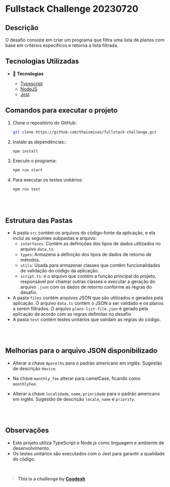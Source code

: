 # Fullstack Challenge 20230720

## Descrição

O desafio consiste em criar um programa que filtra uma lista de planos com base em critérios específicos e retorna a lista filtrada.

## Tecnologias Utilizadas
- 🧩 **Tecnologias**

    - [Typescript](https://www.typescriptlang.org/)
    - [NodeJS](https://nodejs.org/en/)
    - [Jest](https://jestjs.io/pt-BR/docs/getting-started)


## Comandos para executar o projeto


1. Clone o repositório do GitHub:

   ```sh
   git clone https://github.com/thaisminas/fullstack-challenge.git
   ```

2. Instale as dependências::

   ```sh
   npm install
   ```


3. Execute o programa:

   ```sh
   npm run start
   ```


4. Para executar os testes unitários:

   ```sh
   npm run test
   ```

<br/><br/>

## Estrutura das Pastas

* A pasta `src` contém os arquivos do código-fonte da aplicação, e ela inclui as seguintes subpastas e arquivo:
  * `interfaces`: Contém as definições dos tipos de dados utilizados no arquivo `data.ts`.
  * `types`: Armazena a definição dos tipos de dados de retorno de métodos.
  * `utils`: Usada para armazenar classes que contêm funcionalidades de validação do código da aplicação.
  * `script.ts`: é o arquivo que contém a função principal do projeto, responsável por chamar outras classes e executar a geração do arquivo `.json` com os dados de retorno conforme as regras do desafio.
* A pasta `files` contém arquivos JSON que são utilizados e gerados pela aplicação. O arquivo `data.ts` contém o JSON a ser validado e os planos a serem filtrados. O arquivo `plans-list-file.json` é gerado pela aplicação de acordo com as regras definidas no desafio.
* A pasta `test` contém testes unitários que validam as regras do código.

<br/><br/>

## Melhorias para o arquivo JSON disponibilizado
* Alterar a chave `Aparelho` para o padrão americano em inglês. Sugestão de descrição `device`.

* Na chave `monthly_fee` alterar para camelCase, ficando como `monthlyFee`.

* Alterar a chave `localidade`, `nome`, `prioridade` para o padrão americano em inglês. Sugestão de descrição `locale`, `name` e `priority`.


<br/><br/>

## Observações

*  Este projeto utiliza TypeScript e Node.js como linguagem e ambiente de desenvolvimento.
* Os testes unitários são executados com o Jest para garantir a qualidade do código.

<b></br>




>  This is a challenge by [Coodesh](https://coodesh.com/)

